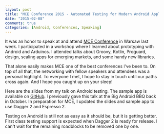 ```yaml
---
layout: post
title: "MCE Conference 2015 - Automated Testing for Modern Android Applications"
date: "2015-02-08"
comments: true
categories: [Android, Conferences, Speaking]
---
```


It was an honor to speak at and attend [MCE Conference](http://mceconf.com/) in Warsaw last week. I participated in a workshop where I learned about prototyping with Android and Arduinos. I attended talks about Groovy, Kotlin, Proguard, design, scaling apps for emerging markets, and some handy new libraries.

That alone easily makes MCE one of the best conferences I've been to. On top of all that, the networking with fellow speakers and attendees was a personal highlight. To everyone I met, I hope to stay in touch until our paths cross again. And I hope you caught up on your sleep!

Here are the slides from my talk on Android testing. The sample app is available on [GitHub](https://github.com/abdyer/android-test-demo). I previously gave this talk at the Big Android BBQ back in October. In preparation for MCE, I updated the slides and sample app to use Dagger 2 and Espresso 2.

Testing on Android is still not as easy as it should be, but it is getting better. First class testing support is expected when Dagger 2 is ready for release. I can't wait for the remaining roadblocks to be removed one by one.
<p/>
<script async class="speakerdeck-embed" data-id="bb843936f2694612853dc525d0a76a75" data-ratio="1.77777777777778" src="//speakerdeck.com/assets/embed.js"></script>